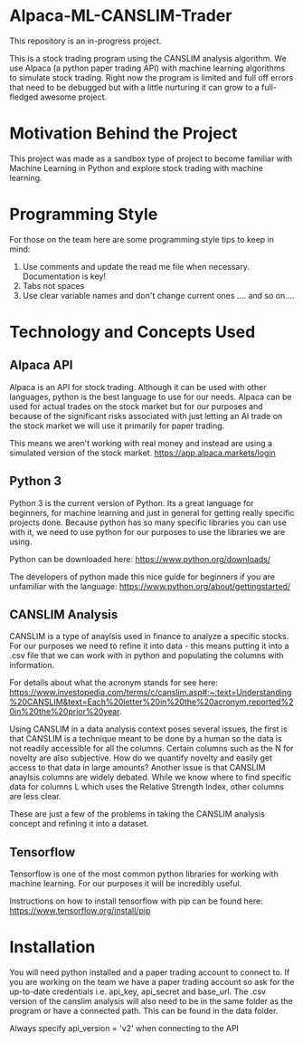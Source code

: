# Alpaca-ML-CANSLIM-Trader
This repository is an in-progress project. 

This is a stock trading program using the CANSLIM analysis algorithm. We use Alpaca (a python paper trading API) with machine learning algorithms to simulate stock trading. Right now the program is limited and full off errors that need to be debugged but with a little nurturing it can grow to a full-fledged awesome project.

# Motivation Behind the Project
This project was made as a sandbox type of project to become familiar with Machine Learning in Python and explore stock trading with machine learning. 

# Programming Style
For those on the team here are some programming style tips to keep in mind:
1. Use comments and update the read me file when necessary. Documentation is key!
2. Tabs not spaces
3. Use clear variable names and don't change current ones
.... and so on....

# Technology and Concepts Used 

## Alpaca API
Alpaca is an API for stock trading. Although it can be used with other languages, python is the best language to use for our needs. Alpaca can be used for actual trades on the stock market but for our purposes and because of the significant risks associated with just letting an AI trade on the stock market we will use it primarily for paper trading. 

This means we aren't working with real money and instead are using a simulated version of the stock market. 
https://app.alpaca.markets/login

## Python 3
Python 3 is the current version of Python. Its a great language for beginners, for machine learning and just in general for getting really specific projects done. Because python has so many specific libraries you can use with it, we need to use python for our purposes to use the libraries we are using. 

Python can be downloaded here:
https://www.python.org/downloads/

The developers of python made this nice guide for beginners if you are unfamiliar with the language:
https://www.python.org/about/gettingstarted/

## CANSLIM Analysis
CANSLIM is a type of anaylsis used in finance to analyze a specific stocks. For our purposes we need to refine it into data - this means putting it into a .csv file that we can work with in python and populating the columns with information. 

For details about what the acronym stands for see here:
https://www.investopedia.com/terms/c/canslim.asp#:~:text=Understanding%20CANSLIM&text=Each%20letter%20in%20the%20acronym,reported%20in%20the%20prior%20year.

Using CANSLIM in a data analysis context poses several issues, the first is that CANSLIM is a technique meant to be done by a human so the data is not readily accessible for all the columns. Certain columns such as the N for novelty are also subjective. How do we quantify novelty and easily get access to that data in large amounts? Another issue is that CANSLIM anaylsis columns are widely debated. While we know where to find specific data for columns L which uses the Relative Strength Index, other columns are less clear. 

These are just a few of the problems in taking the CANSLIM analysis concept and refining it into a dataset. 

## Tensorflow
Tensorflow is one of the most common python libraries for working with machine learning. For our purposes it will be incredibly useful. 

Instructions on how to install tensorflow with pip can be found here:
https://www.tensorflow.org/install/pip


# Installation
You will need python installed and a paper trading account to connect to. If you are working on the team we have a paper trading account so ask for the up-to-date credentials i.e. api_key, api_secret and base_url. The .csv version of the canslim analysis will also need to be in the same folder as the program or have a connected path. This can be found in the data folder. 

Always specify api_version = 'v2' when connecting to the API

